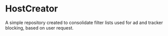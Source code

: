 # HostCreator
A simple repository created to consolidate filter lists used for ad and tracker blocking, based on user request.
